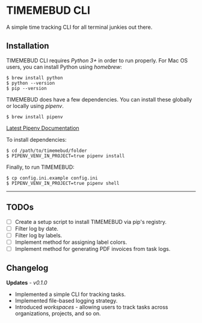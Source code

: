 # TIMEMEBUD CLI

A simple time tracking CLI for all terminal junkies out there.


## Installation

TIMEMEBUD CLI requires _Python 3+_ in order to run properly. For Mac OS users, you can install Python using _homebrew_:

```
$ brew install python
$ python --version
$ pip --version
```

TIMEMEBUD does have a few dependencies. You can install these globally or locally using _pipenv_.

```
$ brew install pipenv
```

[Latest Pipenv Documentation](https://pipenv.readthedocs.io/en/latest)

To install dependencies:

```
$ cd /path/to/timemebud/folder
$ PIPENV_VENV_IN_PROJECT=true pipenv install
```

Finally, to run TIMEMEBUD:

```
$ cp config.ini.example config.ini
$ PIPENV_VENV_IN_PROJECT=true pipenv shell
```

----

## TODOs

- [ ] Create a setup script to install TIMEMEBUD via pip's registry.
- [ ] Filter log by date.
- [ ] Filter log by labels.
- [ ] Implement method for assigning label colors.
- [ ] Implement method for generating PDF invoices from task logs.

## Changelog

**Updates** - _v0.1.0_
* Implemented a simple CLI for tracking tasks.
* Implemented file-based logging strategy.
* Introduced _workspaces_ - allowing users to track tasks across organizations, projects, and so on.
